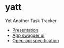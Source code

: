 # yatt
Yet Another Task Tracker

- [Presentation](https://disk.yandex.ru/i/8TyKawDpgn94Hw)
- [App swagger ui](https://yet-another-task-tracker.herokuapp.com/webjars/swagger-ui/index.html#/)
- [Open-api specification](https://yet-another-task-tracker.herokuapp.com/v3/api-docs)
